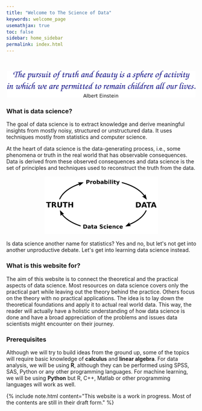 ```yaml
---
title: "Welcome to The Science of Data"
keywords: welcome_page
usemathjax: true
toc: false
sidebar: home_sidebar
permalink: index.html
---
```

<br>

<p align="center">
  <img src="images/quote.png" style="width:500px;height:auto;"/>
</p>

### What is data science?

The goal of data science is to extract knowledge and derive meaningful insights from mostly noisy, structured or unstructured data. It uses techniques mostly from statistics and computer science.

At the heart of data science is the data-generating process, i.e., some phenomena or truth in the real world that has observable consequences. Data is derived from these observed consequences and data science is the set of principles and techniques used to reconstruct the truth from the data.

<p align="center">
  <img src="images/prob/cycle.png" style="width:300px;height:auto;"/>
</p>

Is data science another name for statistics? Yes and no, but let's not get into another unproductive debate. Let's get into learning data science instead.

### What is this website for?

The aim of this website is to connect the theoretical and the practical aspects of data science. Most resources on data science covers only the practical part while leaving out the theory behind the practice. Others focus on the theory with no practical applications. The idea is to lay down the theoretical foundations and apply it to actual real world data. This way, the reader will actually have a holistic understanding of how data science is done and have a broad appreciation of the problems and issues data scientists might encounter on their journey.

### Prerequisites

Although we will try to build ideas from the ground up, some of the topics will require basic knowledge of **calculus** and **linear algebra**. For data analysis, we will be using **R**, although they can be performed using SPSS, SAS, Python or any other programming languages. For machine learning, we will be using **Python** but R, C++, Matlab or other programming languages will work as well.

{% include note.html content="This website is a work in progress. Most of the contents are still in their draft form." %}
